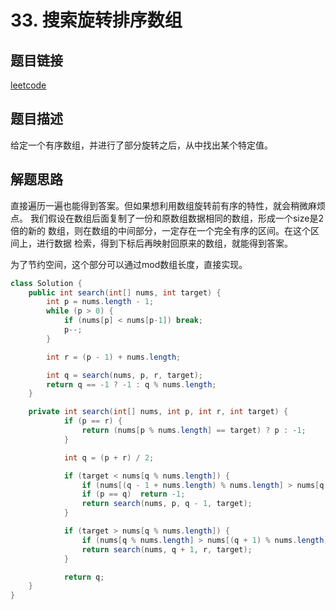 # 33. 搜索旋转排序数组

## 题目链接

[leetcode](https://leetcode-cn.com/problems/search-in-rotated-sorted-array/)

## 题目描述

给定一个有序数组，并进行了部分旋转之后，从中找出某个特定值。

## 解题思路

直接遍历一遍也能得到答案。但如果想利用数组旋转前有序的特性，就会稍微麻烦点。
我们假设在数组后面复制了一份和原数组数据相同的数组，形成一个size是2倍的新的
数组，则在数组的中间部分，一定存在一个完全有序的区间。在这个区间上，进行数据
检索，得到下标后再映射回原来的数组，就能得到答案。

为了节约空间，这个部分可以通过mod数组长度，直接实现。

```java
class Solution {
    public int search(int[] nums, int target) {
        int p = nums.length - 1;
        while (p > 0) {
            if (nums[p] < nums[p-1]) break;
            p--;
        }

        int r = (p - 1) + nums.length;

        int q = search(nums, p, r, target);
        return q == -1 ? -1 : q % nums.length;
    }

    private int search(int[] nums, int p, int r, int target) {
            if (p == r) {
                return (nums[p % nums.length] == target) ? p : -1;
            }

            int q = (p + r) / 2;

            if (target < nums[q % nums.length]) {
                if (nums[(q - 1 + nums.length) % nums.length] > nums[q % nums.length]) return -1;
                if (p == q)  return -1;
                return search(nums, p, q - 1, target);
            }

            if (target > nums[q % nums.length]) {
                if (nums[q % nums.length] > nums[(q + 1) % nums.length]) return -1;
                return search(nums, q + 1, r, target);
            }

            return q;
    }
}
```

